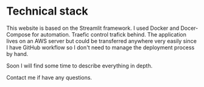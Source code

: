 # Technical stack

This website is based on the Streamlit framework. I used Docker and Docer-Compose for automation. Traefic control trafick behind. The application lives on an AWS server but could be transferred anywhere very easily since I have GitHub workflow so I don't need to manage the deployment process by hand.

Soon I will find some time to describe everything in depth.

Contact me if have any questions.
